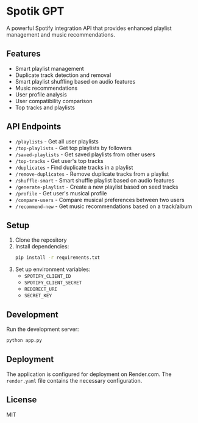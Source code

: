 # Spotik GPT

A powerful Spotify integration API that provides enhanced playlist management and music recommendations.

## Features

- Smart playlist management
- Duplicate track detection and removal
- Smart playlist shuffling based on audio features
- Music recommendations
- User profile analysis
- User compatibility comparison
- Top tracks and playlists

## API Endpoints

- `/playlists` - Get all user playlists
- `/top-playlists` - Get top playlists by followers
- `/saved-playlists` - Get saved playlists from other users
- `/top-tracks` - Get user's top tracks
- `/duplicates` - Find duplicate tracks in a playlist
- `/remove-duplicates` - Remove duplicate tracks from a playlist
- `/shuffle-smart` - Smart shuffle playlist based on audio features
- `/generate-playlist` - Create a new playlist based on seed tracks
- `/profile` - Get user's musical profile
- `/compare-users` - Compare musical preferences between two users
- `/recommend-new` - Get music recommendations based on a track/album

## Setup

1. Clone the repository
2. Install dependencies:
   ```bash
   pip install -r requirements.txt
   ```
3. Set up environment variables:
   - `SPOTIFY_CLIENT_ID`
   - `SPOTIFY_CLIENT_SECRET`
   - `REDIRECT_URI`
   - `SECRET_KEY`

## Development

Run the development server:
```bash
python app.py
```

## Deployment

The application is configured for deployment on Render.com. The `render.yaml` file contains the necessary configuration.

## License

MIT 
